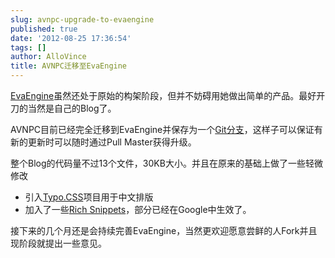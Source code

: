 ```yaml
---
slug: avnpc-upgrade-to-evaengine
published: true
date: '2012-08-25 17:36:54'
tags: []
author: AlloVince
title: AVNPC迁移至EvaEngine
---
```


[EvaEngine](http://avnpc.com/pages/eva-engine)虽然还处于原始的构架阶段，但并不妨碍用她做出简单的产品。最好开刀的当然是自己的Blog了。

AVNPC目前已经完全迁移到EvaEngine并保存为一个[Git分支](https://github.com/AlloVince/eva-engine/tree/avnpc)，这样子可以保证有新的更新时可以随时通过Pull Master获得升级。

整个Blog的代码量不过13个文件，30KB大小。并且在原来的基础上做了一些轻微修改

- 引入[Typo.CSS](http://typo.sofish.de/)项目用于中文排版
- 加入了一些[Rich Snippets](http://support.google.com/webmasters/bin/answer.py?hl=en&answer=99170&topic=21997&ctx=topic)，部分已经在Google中生效了。

接下来的几个月还是会持续完善EvaEngine，当然更欢迎愿意尝鲜的人Fork并且现阶段就提出一些意见。
